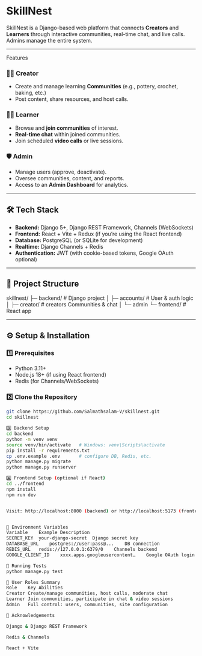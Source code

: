 # SkillNest

SkillNest is a Django-based web platform that connects **Creators** and **Learners** through interactive communities, real-time chat, and live calls.  
Admins manage the entire system.

---

 Features

### 👩‍🎨 Creator
- Create and manage learning **Communities** (e.g., pottery, crochet, baking, etc.)
- Post content, share resources, and host calls.

### 🧑‍🎓 Learner
- Browse and **join communities** of interest.
- **Real-time chat** within joined communities.
- Join scheduled **video calls** or live sessions.

### 🛡️ Admin
- Manage users (approve, deactivate).
- Oversee communities, content, and reports.
- Access to an **Admin Dashboard** for analytics.

---

## 🛠️ Tech Stack
- **Backend:** Django 5+, Django REST Framework, Channels (WebSockets)
- **Frontend:** React + Vite + Redux (if you’re using the React frontend)
- **Database:** PostgreSQL (or SQLite for development)
- **Realtime:** Django Channels + Redis
- **Authentication:** JWT (with cookie-based tokens, Google OAuth optional)

---

## 📂 Project Structure

skillnest/
├─ backend/ # Django project
│ ├─ accounts/ # User & auth logic
│ ├─ creator/ # creators Communities & chat
│ └─ admin
└─ frontend/ # React app


---

## ⚙️ Setup & Installation

### 1️⃣ Prerequisites
- Python 3.11+
- Node.js 18+ (if using React frontend)
- Redis (for Channels/WebSockets)

### 2️⃣ Clone the Repository
```bash
git clone https://github.com/Salmathsalam-V/skillnest.git
cd skillnest

3️⃣ Backend Setup
cd backend
python -m venv venv
source venv/bin/activate   # Windows: venv\Scripts\activate
pip install -r requirements.txt
cp .env.example .env       # configure DB, Redis, etc.
python manage.py migrate
python manage.py runserver

4️⃣ Frontend Setup (optional if React)
cd ../frontend
npm install
npm run dev


Visit: http://localhost:8000 (backend) or http://localhost:5173 (frontend).


🔑 Environment Variables
Variable	Example	Description
SECRET_KEY	your-django-secret	Django secret key
DATABASE_URL	postgres://user:pass@...	DB connection
REDIS_URL	redis://127.0.0.1:6379/0	Channels backend
GOOGLE_CLIENT_ID	xxxx.apps.googleusercontent…	Google OAuth login

🧪 Running Tests
python manage.py test

👥 User Roles Summary
Role	Key Abilities
Creator	Create/manage communities, host calls, moderate chat
Learner	Join communities, participate in chat & video sessions
Admin	Full control: users, communities, site configuration

🌟 Acknowledgements

Django & Django REST Framework

Redis & Channels

React + Vite

